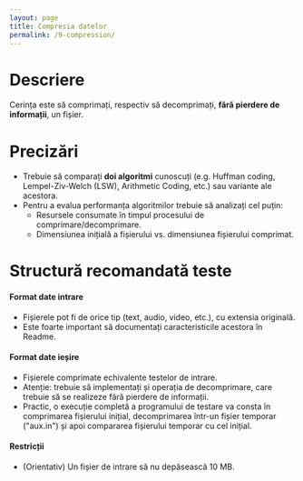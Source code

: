 ```yaml
---
layout: page
title: Compresia datelor
permalink: /9-compression/
---
```


# Descriere

Cerința este să comprimați, respectiv să decomprimați, **fără pierdere de informații**, un fișier.

# Precizări

- Trebuie să comparați **doi algoritmi** cunoscuți (e.g. Huffman coding, Lempel-Ziv-Welch (LSW), Arithmetic Coding, etc.) sau variante ale acestora.
- Pentru a evalua performanța algoritmilor trebuie să analizați cel puțin:
    - Resursele consumate în timpul procesului de comprimare/decomprimare.
    - Dimensiunea inițială a fișierului vs. dimensiunea fișierului comprimat.
    
# Structură recomandată teste

#### Format date intrare 

  - Fișierele pot fi de orice tip (text, audio, video, etc.), cu extensia originală.
  - Este foarte important să documentați caracteristicile acestora în Readme.

#### Format date ieșire

  - Fișierele comprimate echivalente testelor de intrare.
  - Atenție: trebuie să implementați și operația de decomprimare, care trebuie să se realizeze fără pierdere de informații. 
  - Practic, o execuție completă a programului de testare va consta în comprimarea fișierului inițial, decomprimarea într-un fișier temporar ("aux.in") și apoi compararea fișierului temporar cu cel inițial.

#### Restricții

  - (Orientativ) Un fișier de intrare să nu depăsească 10 MB.
    
